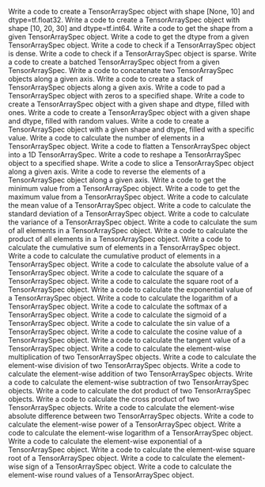 Write a code to create a TensorArraySpec object with shape [None, 10] and dtype=tf.float32.
Write a code to create a TensorArraySpec object with shape [10, 20, 30] and dtype=tf.int64.
Write a code to get the shape from a given TensorArraySpec object.
Write a code to get the dtype from a given TensorArraySpec object.
Write a code to check if a TensorArraySpec object is dense.
Write a code to check if a TensorArraySpec object is sparse.
Write a code to create a batched TensorArraySpec object from a given TensorArraySpec.
Write a code to concatenate two TensorArraySpec objects along a given axis.
Write a code to create a stack of TensorArraySpec objects along a given axis.
Write a code to pad a TensorArraySpec object with zeros to a specified shape.
Write a code to create a TensorArraySpec object with a given shape and dtype, filled with ones.
Write a code to create a TensorArraySpec object with a given shape and dtype, filled with random values.
Write a code to create a TensorArraySpec object with a given shape and dtype, filled with a specific value.
Write a code to calculate the number of elements in a TensorArraySpec object.
Write a code to flatten a TensorArraySpec object into a 1D TensorArraySpec.
Write a code to reshape a TensorArraySpec object to a specified shape.
Write a code to slice a TensorArraySpec object along a given axis.
Write a code to reverse the elements of a TensorArraySpec object along a given axis.
Write a code to get the minimum value from a TensorArraySpec object.
Write a code to get the maximum value from a TensorArraySpec object.
Write a code to calculate the mean value of a TensorArraySpec object.
Write a code to calculate the standard deviation of a TensorArraySpec object.
Write a code to calculate the variance of a TensorArraySpec object.
Write a code to calculate the sum of all elements in a TensorArraySpec object.
Write a code to calculate the product of all elements in a TensorArraySpec object.
Write a code to calculate the cumulative sum of elements in a TensorArraySpec object.
Write a code to calculate the cumulative product of elements in a TensorArraySpec object.
Write a code to calculate the absolute value of a TensorArraySpec object.
Write a code to calculate the square of a TensorArraySpec object.
Write a code to calculate the square root of a TensorArraySpec object.
Write a code to calculate the exponential value of a TensorArraySpec object.
Write a code to calculate the logarithm of a TensorArraySpec object.
Write a code to calculate the softmax of a TensorArraySpec object.
Write a code to calculate the sigmoid of a TensorArraySpec object.
Write a code to calculate the sin value of a TensorArraySpec object.
Write a code to calculate the cosine value of a TensorArraySpec object.
Write a code to calculate the tangent value of a TensorArraySpec object.
Write a code to calculate the element-wise multiplication of two TensorArraySpec objects.
Write a code to calculate the element-wise division of two TensorArraySpec objects.
Write a code to calculate the element-wise addition of two TensorArraySpec objects.
Write a code to calculate the element-wise subtraction of two TensorArraySpec objects.
Write a code to calculate the dot product of two TensorArraySpec objects.
Write a code to calculate the cross product of two TensorArraySpec objects.
Write a code to calculate the element-wise absolute difference between two TensorArraySpec objects.
Write a code to calculate the element-wise power of a TensorArraySpec object.
Write a code to calculate the element-wise logarithm of a TensorArraySpec object.
Write a code to calculate the element-wise exponential of a TensorArraySpec object.
Write a code to calculate the element-wise square root of a TensorArraySpec object.
Write a code to calculate the element-wise sign of a TensorArraySpec object.
Write a code to calculate the element-wise round values of a TensorArraySpec object.